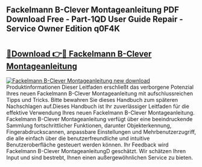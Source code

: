 ## Fackelmann B-Clever Montageanleitung PDF Download Free - Part-1QD User Guide Repair - Service Owner Edition q0F4K

# <h2><a href="http://df7dw46.blite.top/?on=Fackelmann+B-Clever+Montageanleitung">🔗Download 👉🔴 Fackelmann B-Clever Montageanleitung</a></h2>

[![Fackelmann B-Clever Montageanleitung new download](https://i.imgur.com/lujVjoI.png)](http://df7dw46.blite.top/?on=Fackelmann+B-Clever+Montageanleitung)
Produktinformationen Dieser Leitfaden erschließt das verborgene Potenzial Ihres neuen Fackelmann B-Clever Montageanleitung mit aufschlussreichen Tipps und Tricks. Bitte bewahren Sie dieses Handbuch zum späteren Nachschlagen auf.Dieses Handbuch ist Ihr zuverlässiger Leitfaden für die effektive Verwendung Ihres neuen Fackelmann B-Clever Montageanleitung. Fackelmann B-Clever Montageanleitung verfügt über eine beeindruckende Sammlung fortschrittlicher Funktionen, darunter Objekterkennung, Fingerabdruckscannen, anpassbare Einstellungen und Mehrbenutzerzugriff, die alle einfach über die benutzerfreundliche und intuitive Benutzeroberfläche gesteuert werden können. Ihr Feedback wird Fackelmann B-Clever MontageanleitungD geschätzt. Wir schätzen Ihren Input und sind bestrebt, Ihnen einen außergewöhnlichen Service zu bieten.
